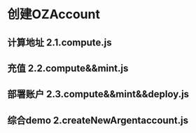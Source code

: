 # 创建OZAccount

## 计算地址 2.1.compute.js

## 充值 2.2.compute&&mint.js

## 部署账户 2.3.compute&&mint&&deploy.js

## 综合demo 2.createNewArgentaccount.js